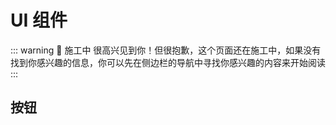 # UI 组件

::: warning 🚧 施工中
很高兴见到你！但很抱歉，这个页面还在施工中，如果没有找到你感兴趣的信息，你可以先在侧边栏的导航中寻找你感兴趣的内容来开始阅读
:::

## 按钮

<!-- <div>
  <NuButton>
    ABCD
  </NuButton>
</div> -->
